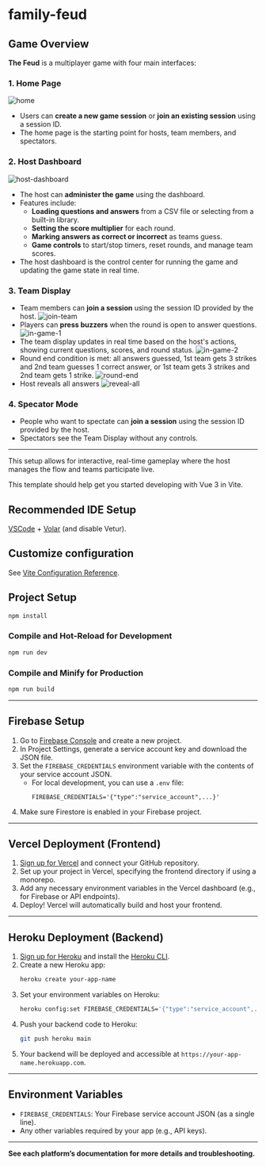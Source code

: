 # family-feud

## Game Overview

**The Feud** is a multiplayer game with four main interfaces:

### 1. Home Page

![home](https://github.com/user-attachments/assets/fad93376-0705-4140-bffd-216a9ba7f5e3)

- Users can **create a new game session** or **join an existing session** using a session ID.
- The home page is the starting point for hosts, team members, and spectators.

### 2. Host Dashboard

![host-dashboard](https://github.com/user-attachments/assets/d8c9b88e-a581-4beb-8234-a4f8227199b1)

- The host can **administer the game** using the dashboard.
- Features include:
  - **Loading questions and answers** from a CSV file or selecting from a built-in library.
  - **Setting the score multiplier** for each round.
  - **Marking answers as correct or incorrect** as teams guess.
  - **Game controls** to start/stop timers, reset rounds, and manage team scores.
- The host dashboard is the control center for running the game and updating the game state in real time.

### 3. Team Display

- Team members can **join a session** using the session ID provided by the host.
![join-team](https://github.com/user-attachments/assets/fd5ae385-88b6-42c0-8c94-fa9d8b2f2d2b)
- Players can **press buzzers** when the round is open to answer questions.
![in-game-1](https://github.com/user-attachments/assets/429b85d1-9b52-4056-9688-1a3b638cd40d)
- The team display updates in real time based on the host's actions, showing current questions, scores, and round status.
![in-game-2](https://github.com/user-attachments/assets/85e456f1-5ccf-4e39-a3c0-7206e32dc038)
- Round end condition is met: all answers guessed, 1st team gets 3 strikes and 2nd team guesses 1 correct answer, or 1st team gets 3 strikes and 2nd team gets 1 strike.
![round-end](https://github.com/user-attachments/assets/6ef9d5b5-396f-40e7-876f-88c7fe6daf88)
- Host reveals all answers
![reveal-all](https://github.com/user-attachments/assets/0e57855d-baeb-4b65-9010-ca7f46495b41)

### 4. Specator Mode

- People who want to spectate can **join a session** using the session ID provided by the host.
- Spectators see the Team Display without any controls.

---

This setup allows for interactive, real-time gameplay where the host manages the flow and teams participate live.

This template should help get you started developing with Vue 3 in Vite.

## Recommended IDE Setup

[VSCode](https://code.visualstudio.com/) + [Volar](https://marketplace.visualstudio.com/items?itemName=Vue.volar) (and disable Vetur).

## Customize configuration

See [Vite Configuration Reference](https://vite.dev/config/).

## Project Setup

```sh
npm install
```

### Compile and Hot-Reload for Development

```sh
npm run dev
```

### Compile and Minify for Production

```sh
npm run build
```

---

## Firebase Setup

1. Go to [Firebase Console](https://console.firebase.google.com/) and create a new project.
2. In Project Settings, generate a service account key and download the JSON file.
3. Set the `FIREBASE_CREDENTIALS` environment variable with the contents of your service account JSON.
   - For local development, you can use a `.env` file:
     ```
     FIREBASE_CREDENTIALS='{"type":"service_account",...}'
     ```
4. Make sure Firestore is enabled in your Firebase project.

---

## Vercel Deployment (Frontend)

1. [Sign up for Vercel](https://vercel.com/) and connect your GitHub repository.
2. Set up your project in Vercel, specifying the frontend directory if using a monorepo.
3. Add any necessary environment variables in the Vercel dashboard (e.g., for Firebase or API endpoints).
4. Deploy! Vercel will automatically build and host your frontend.

---

## Heroku Deployment (Backend)

1. [Sign up for Heroku](https://heroku.com/) and install the [Heroku CLI](https://devcenter.heroku.com/articles/heroku-cli).
2. Create a new Heroku app:
   ```sh
   heroku create your-app-name
   ```
3. Set your environment variables on Heroku:
   ```sh
   heroku config:set FIREBASE_CREDENTIALS='{"type":"service_account",...}'
   ```
4. Push your backend code to Heroku:
   ```sh
   git push heroku main
   ```
5. Your backend will be deployed and accessible at `https://your-app-name.herokuapp.com`.

---

## Environment Variables

- `FIREBASE_CREDENTIALS`: Your Firebase service account JSON (as a single line).
- Any other variables required by your app (e.g., API keys).

---

**See each platform’s documentation for more details and troubleshooting.**
